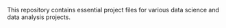 This repository contains essential project files for various data science and data analysis projects.
